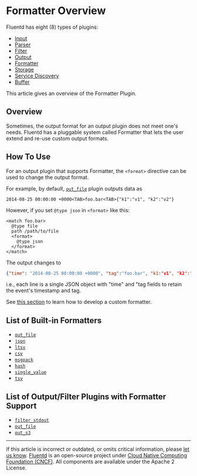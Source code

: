 # Formatter Overview

Fluentd has eight (8) types of plugins:

-   [Input](/plugins/input/README.md)
-   [Parser](/plugins/parser/README.md)
-   [Filter](/plugins/filter/README.md)
-   [Output](/plugins/output/README.md)
-   [Formatter](/plugins/formatter/README.md)
-   [Storage](/plugins/storage/README.md)
-   [Service Discovery](/plugins/service_discovery/README.md)
-   [Buffer](/plugins/buffer/README.md)

This article gives an overview of the Formatter Plugin.


## Overview

Sometimes, the output format for an output plugin does not meet one's needs.
Fluentd has a pluggable system called Formatter that lets the user extend and
re-use custom output formats.


## How To Use

For an output plugin that supports Formatter, the `<format>` directive can be
used to change the output format.

For example, by default, [`out_file`](/plugins/output/file.md) plugin outputs
data as

```text
2014-08-25 00:00:00 +0000<TAB>foo.bar<TAB>{"k1":"v1", "k2":"v2"}
```

However, if you set `@type json` in `<format>` like this:

```text
<match foo.bar>
  @type file
  path /path/to/file
  <format>
    @type json
  </format>
</match>
```

The output changes to

```json
{"time": "2014-08-25 00:00:00 +0000", "tag":"foo.bar", "k1:"v1", "k2":"v2"}
```

i.e., each line is a single JSON object with "time" and "tag fields to retain
the event's timestamp and tag.

See [this section](/developer/plugin-development.md/#text-formatter-plugins) to learn
how to develop a custom formatter.


## List of Built-in Formatters

-   [`out_file`](/plugins/formatter/out_file.md)
-   [`json`](/plugins/formatter/json.md)
-   [`ltsv`](/plugins/formatter/ltsv.md)
-   [`csv`](/plugins/formatter/csv.md)
-   [`msgpack`](/plugins/formatter/msgpack.md)
-   [`hash`](/plugins/formatter/hash.md)
-   [`single_value`](/plugins/formatter/single_value.md)
-   [`tsv`](/plugins/formatter/tsv.md)


## List of Output/Filter Plugins with Formatter Support

-   [`filter_stdout`](/plugins/filter/stdout.md)
-   [`out_file`](/plugins/output/file.md)
-   [`out_s3`](/plugins/output/s3.md)


------------------------------------------------------------------------

If this article is incorrect or outdated, or omits critical information, please
[let us know](https://github.com/fluent/fluentd-docs-gitbook/issues?state=open).
[Fluentd](http://www.fluentd.org/) is an open-source project under [Cloud Native
Computing Foundation (CNCF)](https://cncf.io/). All components are available
under the Apache 2 License.
